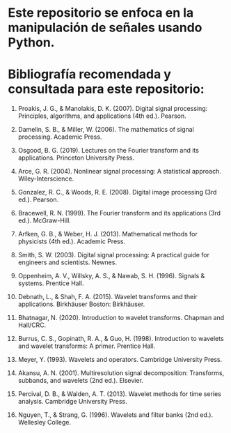 # Este repositorio se enfoca en la manipulación de señales usando Python. 

# Bibliografía recomendada y consultada para este repositorio:

1) Proakis, J. G., & Manolakis, D. K. (2007). Digital signal processing: Principles, algorithms, and applications (4th ed.). Pearson.

2) Damelin, S. B., & Miller, W. (2006). The mathematics of signal processing. Academic Press.

3) Osgood, B. G. (2019). Lectures on the Fourier transform and its applications. Princeton University Press.

4) Arce, G. R. (2004). Nonlinear signal processing: A statistical approach. Wiley-Interscience.

5) Gonzalez, R. C., & Woods, R. E. (2008). Digital image processing (3rd ed.). Pearson.

6)  Bracewell, R. N. (1999). The Fourier transform and its applications (3rd ed.). McGraw-Hill.

7) Arfken, G. B., & Weber, H. J. (2013). Mathematical methods for physicists (4th ed.). Academic Press.

8) Smith, S. W. (2003). Digital signal processing: A practical guide for engineers and scientists. Newnes.

9) Oppenheim, A. V., Willsky, A. S., & Nawab, S. H. (1996). Signals & systems. Prentice Hall.

10) Debnath, L., & Shah, F. A. (2015). Wavelet transforms and their applications. Birkhäuser Boston: Birkhäuser.

11) Bhatnagar, N. (2020). Introduction to wavelet transforms. Chapman and Hall/CRC.

12) Burrus, C. S., Gopinath, R. A., & Guo, H. (1998). Introduction to wavelets and wavelet transforms: A primer. Prentice Hall.

13) Meyer, Y. (1993). Wavelets and operators. Cambridge University Press.

14) Akansu, A. N. (2001). Multiresolution signal decomposition: Transforms, subbands, and wavelets (2nd ed.). Elsevier.

15) Percival, D. B., & Walden, A. T. (2013). Wavelet methods for time series analysis. Cambridge University Press.

16) Nguyen, T., & Strang, G. (1996). Wavelets and filter banks (2nd ed.). Wellesley College.
